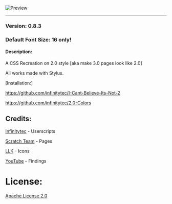 ![Preview](https://raw.githubusercontent.com/gliczide/Scratch-2.1/main/preview.png)

---

### Version: 0.8.3
### Default Font Size: 16 only!

#### Description: 
A CSS Recreation on 2.0 style [aka make 3.0 pages look like 2.0]

All works made with Stylus.

[Installation:]

https://github.com/infinitytec/I-Cant-Believe-Its-Not-2

https://github.com/infinitytec/2.0-Colors

## Credits:

[Infinitytec](https://github.com/infinitytec) - Userscripts

[Scratch Team](https://scratch.mit.edu) - Pages

[LLK](https://github.com/LLK/scratch-html5) - Icons

[YouTube](https://youtube.com) - Findings

# License:
[Apache License 2.0](https://raw.githubusercontent.com/gliczide/Scratch-2.1/705bf71be280658df560815bdd4d85394afa0af8/LICENSE)
